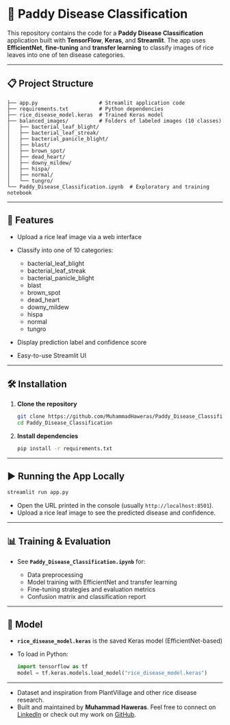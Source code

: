 # 🌾 Paddy Disease Classification

This repository contains the code for a **Paddy Disease Classification** application built with **TensorFlow**, **Keras**, and **Streamlit**. The app uses **EfficientNet**, **fine-tuning** and **transfer learning** to classify images of rice leaves into one of ten disease categories.

---

## 📋 Project Structure

```
├── app.py                    # Streamlit application code
├── requirements.txt          # Python dependencies
├── rice_disease_model.keras  # Trained Keras model
├── balanced_images/          # Folders of labeled images (10 classes)
│   ├── bacterial_leaf_blight/
│   ├── bacterial_leaf_streak/
│   ├── bacterial_panicle_blight/
│   ├── blast/
│   ├── brown_spot/
│   ├── dead_heart/
│   ├── downy_mildew/
│   ├── hispa/
│   ├── normal/
│   └── tungro/
└── Paddy_Disease_Classification.ipynb  # Exploratory and training notebook
```

---

## 🚀 Features

* Upload a rice leaf image via a web interface
* Classify into one of 10 categories:

  * bacterial\_leaf\_blight
  * bacterial\_leaf\_streak
  * bacterial\_panicle\_blight
  * blast
  * brown\_spot
  * dead\_heart
  * downy\_mildew
  * hispa
  * normal
  * tungro
* Display prediction label and confidence score
* Easy-to-use Streamlit UI

---

## 🛠️ Installation

1. **Clone the repository**

   ```bash
   git clone https://github.com/MuhammadHaweras/Paddy_Disease_Classification.git
   cd Paddy_Disease_Classification
   ```

2. **Install dependencies**

   ```bash
   pip install -r requirements.txt
   ```

---

## ▶️ Running the App Locally

```bash
streamlit run app.py
```

* Open the URL printed in the console (usually `http://localhost:8501`).
* Upload a rice leaf image to see the predicted disease and confidence.

---

## 📊 Training & Evaluation

* See **`Paddy_Disease_Classification.ipynb`** for:

  * Data preprocessing
  * Model training with EfficientNet and transfer learning
  * Fine-tuning strategies and evaluation metrics
  * Confusion matrix and classification report

---

## 💾 Model

* **`rice_disease_model.keras`** is the saved Keras model (EfficientNet-based)
* To load in Python:

  ```python
  import tensorflow as tf
  model = tf.keras.models.load_model("rice_disease_model.keras")
  ```

---


* Dataset and inspiration from PlantVillage and other rice disease research.
* Built and maintained by **Muhammad Haweras**. Feel free to connect on [LinkedIn](https://www.linkedin.com/in/muhammad-haweras-7aa6b11b2/) or check out my work on [GitHub](https://github.com/MuhammadHaweras).
